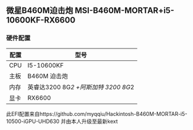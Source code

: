 ## 微星B460M迫击炮 MSI-B460M-MORTAR+i5-10600KF-RX6600

### 硬件配置

|  配置   | 型号  |
|  ----  | ----  |
| CPU  | I5-10600KF |
| 主板  | B460M 迫击炮 |
| 内存  | 英睿达3200 8G*2 +阿斯加特 3200 8G*2| 32GB
| 显卡  | RX6600  |



此EFI配置来自https://github.com/myqqiu/Hackintosh-B460M-MORTAR-i5-10500-iGPU-UHD630
并由本人升级至最新kext
